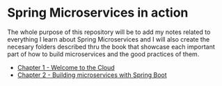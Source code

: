 # Spring Microservices in action

The whole purpose of this repository will be to add my notes related to everything I learn about Spring Microservices and I will also create the necesary folders described thru the book that showcase each important part of how to build microservices and the good practices of them.


- [Chapter 1 - Welcome to the Cloud](https://github.com/eddiarnoldo/Learn2021/blob/main/Spring%20Microservices/Chapter1.md)
- [Chapter 2 - Building microservices with Spring Boot]()

